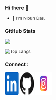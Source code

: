 ### Hi there 👋
- 🔭 I’m Nipun Das.


### <h3 align="left">GitHub Stats</h3>
<a href="">
  <img align="centre" src="https://github-readme-stats.vercel.app/api?username=Nipun-Das&count_private=true&include_all_commits=true&show_icons=true&title_color=007bff&text_color=e7e7e7&icon_color=007bff&bg_color=171c28" />
<a />
  
![Top Langs](https://github-readme-stats.vercel.app/api/top-langs/?username=Nipun-Das&layout=compact&title_color=007bff&text_color=e7e7e7&icon_color=007bff&bg_color=171c28)
     
     
### Connect :
 <a href="https://www.linkedin.com/in/nipun-das-74628b206/"><img alt="GitHub" height="75" width="45" src="images/linkedinn.svg"></a>
 <a href="https://github.com/Nipun-Das"><img alt="GitHub" height="75" width="47" src="images/github.svg"></a>
 <a href="https://www.instagram.com/nipun.das_/"><img alt="GitHub" height="75" width="55" src="images/insta.svg"></a>



     
                      


